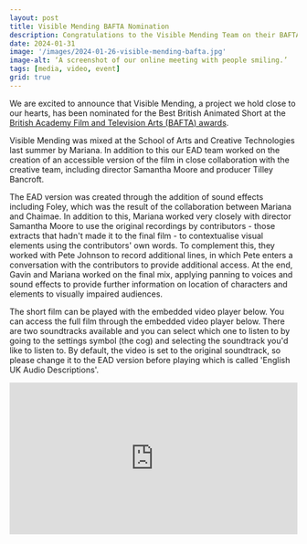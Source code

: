 ```yaml
---
layout: post
title: Visible Mending BAFTA Nomination
description: Congratulations to the Visible Mending Team on their BAFTA Nomination! 
date: 2024-01-31
image: '/images/2024-01-26-visible-mending-bafta.jpg'
image-alt: ‘A screenshot of our online meeting with people smiling.’
tags: [media, video, event]
grid: true
---
```



We are excited to announce that Visible Mending, a project we hold close to our hearts, has been nominated for the Best British Animated Short at the [British Academy Film and Television Arts (BAFTA) awards](https://www.bafta.org/media-centre/press-releases/2024-ee-bafta-film-awards-nominations-announced).

Visible Mending was mixed at the School of Arts and Creative Technologies last summer by Mariana. In addition to this our EAD team worked on the creation of an accessible version of the film in close collaboration with the creative team, including director Samantha Moore and producer Tilley Bancroft.

The EAD version was created through the addition of sound effects including Foley, which was the result of the collaboration between Mariana and Chaimae. In addition to this, Mariana worked very closely with director Samantha Moore to use the original recordings by contributors - those extracts that hadn't made it to the final film - to contextualise visual elements using the contributors' own words. To complement this, they worked with Pete Johnson to record additional lines, in which Pete enters a conversation with the contributors to provide additional access. At the end, Gavin and Mariana worked on the final mix, applying panning to voices and sound effects to provide further information on location of characters and elements to visually impaired audiences.

The short film can be played with the embedded video player below. You can access the full film through the embedded video player below. There are two soundtracks available and you can select which one to listen to by going to the settings symbol (the cog) and selecting the soundtrack you'd like to listen to. By default, the video is set to the original soundtrack, so please change it to the EAD version before playing which is called 'English UK Audio Descriptions'.

<div style="padding:52.73% 0 0 0;position:relative;"><iframe src="https://player.vimeo.com/video/827066711?h=b05611ccb9" style="position:absolute;top:0;left:0;width:100%;height:100%;" frameborder="0" allow="autoplay; fullscreen; picture-in-picture" allowfullscreen></iframe></div><script src="https://player.vimeo.com/api/player.js"></script>


